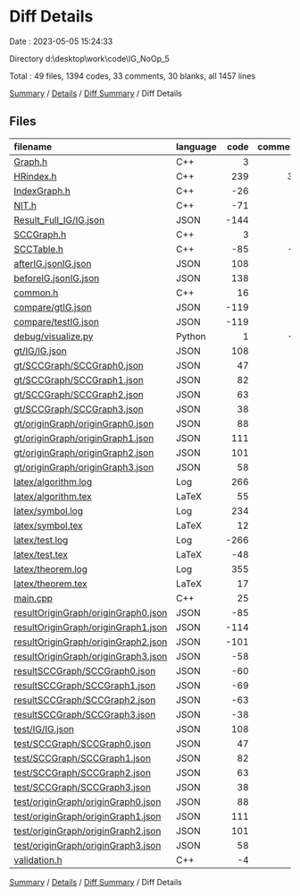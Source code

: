# Diff Details

Date : 2023-05-05 15:24:33

Directory d:\\desktop\\work\\code\\IG_NoOp_5

Total : 49 files,  1394 codes, 33 comments, 30 blanks, all 1457 lines

[Summary](results.md) / [Details](details.md) / [Diff Summary](diff.md) / Diff Details

## Files
| filename | language | code | comment | blank | total |
| :--- | :--- | ---: | ---: | ---: | ---: |
| [Graph.h](/Graph.h) | C++ | 3 | 0 | 0 | 3 |
| [HRindex.h](/HRindex.h) | C++ | 239 | 38 | 11 | 288 |
| [IndexGraph.h](/IndexGraph.h) | C++ | -26 | 0 | -9 | -35 |
| [NIT.h](/NIT.h) | C++ | -71 | 0 | -9 | -80 |
| [Result_Full_IG/IG.json](/Result_Full_IG/IG.json) | JSON | -144 | 0 | -1 | -145 |
| [SCCGraph.h](/SCCGraph.h) | C++ | 3 | 0 | -2 | 1 |
| [SCCTable.h](/SCCTable.h) | C++ | -85 | -2 | -22 | -109 |
| [afterIG.jsonIG.json](/afterIG.jsonIG.json) | JSON | 108 | 0 | 1 | 109 |
| [beforeIG.jsonIG.json](/beforeIG.jsonIG.json) | JSON | 138 | 0 | 1 | 139 |
| [common.h](/common.h) | C++ | 16 | 1 | 0 | 17 |
| [compare/gtIG.json](/compare/gtIG.json) | JSON | -119 | 0 | -1 | -120 |
| [compare/testIG.json](/compare/testIG.json) | JSON | -119 | 0 | -1 | -120 |
| [debug/visualize.py](/debug/visualize.py) | Python | 1 | -4 | 0 | -3 |
| [gt/IG/IG.json](/gt/IG/IG.json) | JSON | 108 | 0 | 1 | 109 |
| [gt/SCCGraph/SCCGraph0.json](/gt/SCCGraph/SCCGraph0.json) | JSON | 47 | 0 | 1 | 48 |
| [gt/SCCGraph/SCCGraph1.json](/gt/SCCGraph/SCCGraph1.json) | JSON | 82 | 0 | 1 | 83 |
| [gt/SCCGraph/SCCGraph2.json](/gt/SCCGraph/SCCGraph2.json) | JSON | 63 | 0 | 1 | 64 |
| [gt/SCCGraph/SCCGraph3.json](/gt/SCCGraph/SCCGraph3.json) | JSON | 38 | 0 | 1 | 39 |
| [gt/originGraph/originGraph0.json](/gt/originGraph/originGraph0.json) | JSON | 88 | 0 | 1 | 89 |
| [gt/originGraph/originGraph1.json](/gt/originGraph/originGraph1.json) | JSON | 111 | 0 | 1 | 112 |
| [gt/originGraph/originGraph2.json](/gt/originGraph/originGraph2.json) | JSON | 101 | 0 | 1 | 102 |
| [gt/originGraph/originGraph3.json](/gt/originGraph/originGraph3.json) | JSON | 58 | 0 | 1 | 59 |
| [latex/algorithm.log](/latex/algorithm.log) | Log | 266 | 0 | 19 | 285 |
| [latex/algorithm.tex](/latex/algorithm.tex) | LaTeX | 55 | 0 | 6 | 61 |
| [latex/symbol.log](/latex/symbol.log) | Log | 234 | 0 | 17 | 251 |
| [latex/symbol.tex](/latex/symbol.tex) | LaTeX | 12 | 0 | 1 | 13 |
| [latex/test.log](/latex/test.log) | Log | -266 | 0 | -17 | -283 |
| [latex/test.tex](/latex/test.tex) | LaTeX | -48 | 0 | -7 | -55 |
| [latex/theorem.log](/latex/theorem.log) | Log | 355 | 0 | 22 | 377 |
| [latex/theorem.tex](/latex/theorem.tex) | LaTeX | 17 | 0 | 4 | 21 |
| [main.cpp](/main.cpp) | C++ | 25 | 0 | 7 | 32 |
| [resultOriginGraph/originGraph0.json](/resultOriginGraph/originGraph0.json) | JSON | -85 | 0 | -1 | -86 |
| [resultOriginGraph/originGraph1.json](/resultOriginGraph/originGraph1.json) | JSON | -114 | 0 | -1 | -115 |
| [resultOriginGraph/originGraph2.json](/resultOriginGraph/originGraph2.json) | JSON | -101 | 0 | -1 | -102 |
| [resultOriginGraph/originGraph3.json](/resultOriginGraph/originGraph3.json) | JSON | -58 | 0 | -1 | -59 |
| [resultSCCGraph/SCCGraph0.json](/resultSCCGraph/SCCGraph0.json) | JSON | -60 | 0 | -1 | -61 |
| [resultSCCGraph/SCCGraph1.json](/resultSCCGraph/SCCGraph1.json) | JSON | -69 | 0 | -1 | -70 |
| [resultSCCGraph/SCCGraph2.json](/resultSCCGraph/SCCGraph2.json) | JSON | -63 | 0 | -1 | -64 |
| [resultSCCGraph/SCCGraph3.json](/resultSCCGraph/SCCGraph3.json) | JSON | -38 | 0 | -1 | -39 |
| [test/IG/IG.json](/test/IG/IG.json) | JSON | 108 | 0 | 1 | 109 |
| [test/SCCGraph/SCCGraph0.json](/test/SCCGraph/SCCGraph0.json) | JSON | 47 | 0 | 1 | 48 |
| [test/SCCGraph/SCCGraph1.json](/test/SCCGraph/SCCGraph1.json) | JSON | 82 | 0 | 1 | 83 |
| [test/SCCGraph/SCCGraph2.json](/test/SCCGraph/SCCGraph2.json) | JSON | 63 | 0 | 1 | 64 |
| [test/SCCGraph/SCCGraph3.json](/test/SCCGraph/SCCGraph3.json) | JSON | 38 | 0 | 1 | 39 |
| [test/originGraph/originGraph0.json](/test/originGraph/originGraph0.json) | JSON | 88 | 0 | 1 | 89 |
| [test/originGraph/originGraph1.json](/test/originGraph/originGraph1.json) | JSON | 111 | 0 | 1 | 112 |
| [test/originGraph/originGraph2.json](/test/originGraph/originGraph2.json) | JSON | 101 | 0 | 1 | 102 |
| [test/originGraph/originGraph3.json](/test/originGraph/originGraph3.json) | JSON | 58 | 0 | 1 | 59 |
| [validation.h](/validation.h) | C++ | -4 | 0 | 0 | -4 |

[Summary](results.md) / [Details](details.md) / [Diff Summary](diff.md) / Diff Details